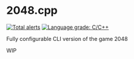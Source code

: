 # 2048.cpp
[![Total alerts](https://img.shields.io/lgtm/alerts/g/mgirardin/2048.cpp.svg?logo=lgtm&logoWidth=18)](https://lgtm.com/projects/g/mgirardin/2048.cpp/alerts/)
[![Language grade: C/C++](https://img.shields.io/lgtm/grade/cpp/g/mgirardin/2048.cpp.svg?logo=lgtm&logoWidth=18)](https://lgtm.com/projects/g/mgirardin/2048.cpp/context:cpp)

Fully configurable CLI version of the game 2048




WIP
